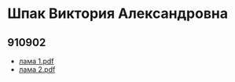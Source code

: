 # Шпак Виктория Александровна
## 910902

- [лама 1.pdf](https://github.com/v1k7oriy/topolinyy_puh/files/8002681/1.pdf)
- [лама 2.pdf](https://github.com/v1k7oriy/topolinyy_puh/files/8096894/2.pdf)
